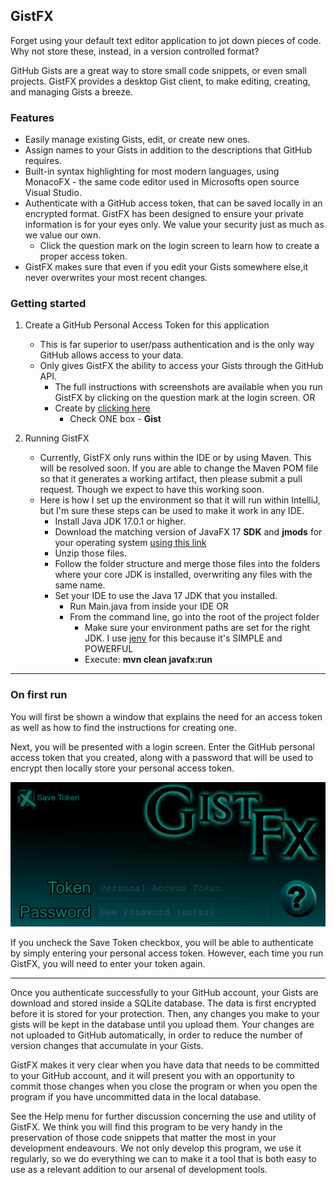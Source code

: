 
## GistFX

Forget using your default text editor application to jot down pieces of
code. Why not store these, instead, in a version controlled format?

GitHub Gists are a great way to store small code snippets, or even small
projects. GistFX provides a desktop Gist client, to make editing, creating, and
managing Gists a breeze.

### Features
  - Easily manage existing Gists, edit, or create new ones.
  - Assign names to your Gists in addition to the descriptions that GitHub requires.
  - Built-in syntax highlighting for most modern languages, using MonacoFX  - the same code editor used in Microsofts open source Visual Studio.
  - Authenticate with a GitHub access token, that can be saved locally in an encrypted format. GistFX has been designed to ensure your private information is for your eyes only. We value your security just as much as we value our own.
    - Click the question mark on the login screen to learn how to create a proper access token.
  - GistFX makes sure that even if you edit your Gists somewhere else,it never overwrites your most recent changes.
### Getting started

  1. Create a GitHub Personal Access Token for this application
     - This is far superior to user/pass authentication and is the only way GitHub allows access to your data.
     - Only gives GistFX the ability to access your Gists through the GitHub API.
       - The full instructions with screenshots are available when you run GistFX by clicking on the question mark at the login screen. OR
       - Create by [clicking here](https://github.com/settings/tokens/new)
         - Check ONE box - **Gist**
    
  2. Running GistFX
     - Currently, GistFX only runs within the IDE or by using Maven. This will be resolved soon. If you are able to change the Maven POM file so that it generates a working artifact, then please submit a pull request. Though we expect to have this working soon.
     - Here is how I set up the environment so that it will run within IntelliJ, but I'm sure these steps can be used to make it work in any IDE.
        - Install Java JDK 17.0.1 or higher.
        - Download the matching version of JavaFX 17 **SDK** and **jmods** for your operating system [using this link](https://gluonhq.com/products/javafx/)
        - Unzip those files.
        - Follow the folder structure and merge those files into the folders where your core JDK is installed, overwriting any files with the same name.
        - Set your IDE to use the Java 17 JDK that you installed.
          - Run Main.java from inside your IDE OR
          - From the command line, go into the root of the project folder
            - Make sure your environment paths are set for the right JDK. I use [jenv](https://www.jenv.be/) for this because it's SIMPLE and POWERFUL
            - Execute: **mvn clean javafx:run**
---

### On first run

You will first be shown a window that explains the need for an access token as well as how to find the instructions for creating one.

Next, you will be presented with a login screen. Enter the GitHub personal access token that you created, along with a password that will be used to encrypt then locally store your personal access token.


 ![Login image](./img/GistFX-Login.png) 
 
If you uncheck the Save Token checkbox, you will be able to authenticate by simply entering your personal access token. However, each time you run GistFX, you will need to enter your token again.

---

Once you authenticate successfully to your GitHub account, your Gists are download and stored inside a SQLite database. The data is first encrypted before it is stored for your protection. Then, any changes you make to your gists will be kept in the database until you upload them. Your changes are not uploaded to GitHub automatically, in order to reduce the number of version changes that accumulate in your Gists.

GistFX makes it very clear when you have data that needs to be committed to your GitHub account, and it will present you with an opportunity to commit those changes when you close the program or when you open the program if you have uncommitted data in the local database.

See the Help menu for further discussion concerning the use and utility of GistFX. We think you will find this program to be very handy in the preservation of those code snippets that matter the most in your development endeavours. We not only develop this program, we use it regularly, so we do everything we can to make it a tool that is both easy to use as a relevant addition to our arsenal of development tools.